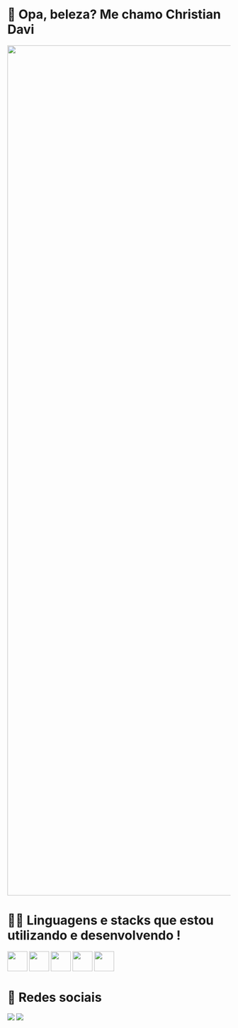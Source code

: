 # 👋 Opa, beleza? Me chamo Christian Davi


<div>
<img src="https://user-images.githubusercontent.com/112029342/195459216-f112d4b1-c467-482f-8015-f5137026ddaf.gif" width="1920px" />
</div>

# 👨‍💻 Linguagens e stacks que estou utilizando e desenvolvendo !
<div>
<img src="https://cdn.jsdelivr.net/gh/devicons/devicon/icons/html5/html5-original-wordmark.svg" width="45px" />
<img src="https://cdn.jsdelivr.net/gh/devicons/devicon/icons/css3/css3-original-wordmark.svg" width="45px" />
<img src="https://cdn.jsdelivr.net/gh/devicons/devicon/icons/javascript/javascript-original.svg" width="45px"/>
<img src="https://cdn.jsdelivr.net/gh/devicons/devicon/icons/postgresql/postgresql-original-wordmark.svg" width="45px"/>
<img src="https://cdn.jsdelivr.net/gh/devicons/devicon/icons/ubuntu/ubuntu-plain-wordmark.svg" width="45px"/>
</div>

# 📱 Redes sociais
<div>
<a href="https://www.linkedin.com/in/christian-rodrigues-670442172/" target="_blank"><img src="https://img.shields.io/badge/LinkedIn-0077B5?style=for-the-badge&logo=linkedin&logoColor=white" target="_blank"></a> 
<a href="mailto:christiandavi12345@gmail.com" target="_blank"><img src="https://img.shields.io/badge/Gmail-D14836?style=for-the-badge&logo=gmail&logoColor=white" target="_blank"></a>  
</div>
